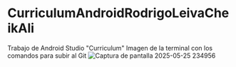 # CurriculumAndroidRodrigoLeivaCheikAli
Trabajo de Android Studio "Curriculum" 
Imagen de la terminal con los comandos para subir al Git ![Captura de pantalla 2025-05-25 234956](https://github.com/user-attachments/assets/94b25d4f-83cf-487e-b8d8-fe1f4cca7867)

